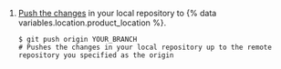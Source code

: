 1. [Push the changes](/get-started/using-git/pushing-commits-to-a-remote-repository) in your local repository to {% data variables.location.product_location %}.
   ```shell
   $ git push origin YOUR_BRANCH
   # Pushes the changes in your local repository up to the remote repository you specified as the origin
   ```
